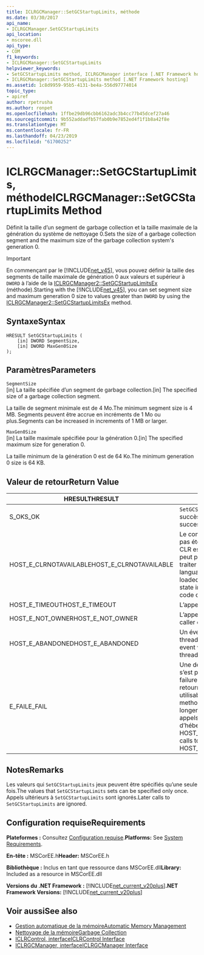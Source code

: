 ```yaml
---
title: ICLRGCManager::SetGCStartupLimits, méthode
ms.date: 03/30/2017
api_name:
- ICLRGCManager.SetGCStartupLimits
api_location:
- mscoree.dll
api_type:
- COM
f1_keywords:
- ICLRGCManager::SetGCStartupLimits
helpviewer_keywords:
- SetGCStartupLimits method, ICLRGCManager interface [.NET Framework hosting]
- ICLRGCManager::SetGCStartupLimits method [.NET Framework hosting]
ms.assetid: 1c8d9959-95b5-4131-be4a-556d97774014
topic_type:
- apiref
author: rpetrusha
ms.author: ronpet
ms.openlocfilehash: 1ffbe29db96cbb6162adc3b4cc77b45dcef27a46
ms.sourcegitcommit: 9b552addadfb57fab0b9e7852ed4f1f1b8a42f8e
ms.translationtype: MT
ms.contentlocale: fr-FR
ms.lasthandoff: 04/23/2019
ms.locfileid: "61700252"
---
```

# <a name="iclrgcmanagersetgcstartuplimits-method"></a><span data-ttu-id="232f5-102">ICLRGCManager::SetGCStartupLimits, méthode</span><span class="sxs-lookup"><span data-stu-id="232f5-102">ICLRGCManager::SetGCStartupLimits Method</span></span>
<span data-ttu-id="232f5-103">Définit la taille d’un segment de garbage collection et la taille maximale de la génération du système de nettoyage 0.</span><span class="sxs-lookup"><span data-stu-id="232f5-103">Sets the size of a garbage collection segment and the maximum size of the garbage collection system's generation 0.</span></span>  
  
> [!IMPORTANT]
>  <span data-ttu-id="232f5-104">En commençant par le [!INCLUDE[net_v45](../../../../includes/net-v45-md.md)], vous pouvez définir la taille des segments de taille maximale de génération 0 aux valeurs et supérieur à `DWORD` à l’aide de la [ICLRGCManager2::SetGCStartupLimitsEx](../../../../docs/framework/unmanaged-api/hosting/iclrgcmanager2-setgcstartuplimitsex-method.md) (méthode).</span><span class="sxs-lookup"><span data-stu-id="232f5-104">Starting with the [!INCLUDE[net_v45](../../../../includes/net-v45-md.md)], you can set segment size and maximum generation 0 size to values greater than `DWORD` by using the [ICLRGCManager2::SetGCStartupLimitsEx](../../../../docs/framework/unmanaged-api/hosting/iclrgcmanager2-setgcstartuplimitsex-method.md) method.</span></span>  
  
## <a name="syntax"></a><span data-ttu-id="232f5-105">Syntaxe</span><span class="sxs-lookup"><span data-stu-id="232f5-105">Syntax</span></span>  
  
```  
HRESULT SetGCStartupLimits (  
    [in] DWORD SegmentSize,   
    [in] DWORD MaxGen0Size  
);  
```  
  
## <a name="parameters"></a><span data-ttu-id="232f5-106">Paramètres</span><span class="sxs-lookup"><span data-stu-id="232f5-106">Parameters</span></span>  
 `SegmentSize`  
 <span data-ttu-id="232f5-107">[in] La taille spécifiée d’un segment de garbage collection.</span><span class="sxs-lookup"><span data-stu-id="232f5-107">[in] The specified size of a garbage collection segment.</span></span>  
  
 <span data-ttu-id="232f5-108">La taille de segment minimale est de 4 Mo.</span><span class="sxs-lookup"><span data-stu-id="232f5-108">The minimum segment size is 4 MB.</span></span> <span data-ttu-id="232f5-109">Segments peuvent être accrue en incréments de 1 Mo ou plus.</span><span class="sxs-lookup"><span data-stu-id="232f5-109">Segments can be increased in increments of 1 MB or larger.</span></span>  
  
 `MaxGen0Size`  
 <span data-ttu-id="232f5-110">[in] La taille maximale spécifiée pour la génération 0.</span><span class="sxs-lookup"><span data-stu-id="232f5-110">[in] The specified maximum size for generation 0.</span></span>  
  
 <span data-ttu-id="232f5-111">La taille minimum de la génération 0 est de 64 Ko.</span><span class="sxs-lookup"><span data-stu-id="232f5-111">The minimum generation 0 size is 64 KB.</span></span>  
  
## <a name="return-value"></a><span data-ttu-id="232f5-112">Valeur de retour</span><span class="sxs-lookup"><span data-stu-id="232f5-112">Return Value</span></span>  
  
|<span data-ttu-id="232f5-113">HRESULT</span><span class="sxs-lookup"><span data-stu-id="232f5-113">HRESULT</span></span>|<span data-ttu-id="232f5-114">Description</span><span class="sxs-lookup"><span data-stu-id="232f5-114">Description</span></span>|  
|-------------|-----------------|  
|<span data-ttu-id="232f5-115">S_OK</span><span class="sxs-lookup"><span data-stu-id="232f5-115">S_OK</span></span>|<span data-ttu-id="232f5-116">`SetGCStartupLimits` retourné avec succès.</span><span class="sxs-lookup"><span data-stu-id="232f5-116">`SetGCStartupLimits` returned successfully.</span></span>|  
|<span data-ttu-id="232f5-117">HOST_E_CLRNOTAVAILABLE</span><span class="sxs-lookup"><span data-stu-id="232f5-117">HOST_E_CLRNOTAVAILABLE</span></span>|<span data-ttu-id="232f5-118">Le common language runtime (CLR) n’a pas été chargé dans un processus ou le CLR est dans un état dans lequel il ne peut pas exécuter le code managé ou traiter l’appel avec succès.</span><span class="sxs-lookup"><span data-stu-id="232f5-118">The common language runtime (CLR) has not been loaded into a process, or the CLR is in a state in which it cannot run managed code or process the call successfully.</span></span>|  
|<span data-ttu-id="232f5-119">HOST_E_TIMEOUT</span><span class="sxs-lookup"><span data-stu-id="232f5-119">HOST_E_TIMEOUT</span></span>|<span data-ttu-id="232f5-120">L’appel a expiré.</span><span class="sxs-lookup"><span data-stu-id="232f5-120">The call timed out.</span></span>|  
|<span data-ttu-id="232f5-121">HOST_E_NOT_OWNER</span><span class="sxs-lookup"><span data-stu-id="232f5-121">HOST_E_NOT_OWNER</span></span>|<span data-ttu-id="232f5-122">L’appelant ne possède pas le verrou.</span><span class="sxs-lookup"><span data-stu-id="232f5-122">The caller does not own the lock.</span></span>|  
|<span data-ttu-id="232f5-123">HOST_E_ABANDONED</span><span class="sxs-lookup"><span data-stu-id="232f5-123">HOST_E_ABANDONED</span></span>|<span data-ttu-id="232f5-124">Un événement a été annulé alors qu’un thread bloqué ou Fibre l’attendait.</span><span class="sxs-lookup"><span data-stu-id="232f5-124">An event was canceled while a blocked thread or fiber was waiting on it.</span></span>|  
|<span data-ttu-id="232f5-125">E_FAIL</span><span class="sxs-lookup"><span data-stu-id="232f5-125">E_FAIL</span></span>|<span data-ttu-id="232f5-126">Une défaillance catastrophique inconnue s’est produite.</span><span class="sxs-lookup"><span data-stu-id="232f5-126">An unknown catastrophic failure occurred.</span></span> <span data-ttu-id="232f5-127">Une fois une méthode retourne E_FAIL, le CLR n’est plus utilisable au sein du processus.</span><span class="sxs-lookup"><span data-stu-id="232f5-127">After a method returns E_FAIL, the CLR is no longer usable within the process.</span></span> <span data-ttu-id="232f5-128">Les appels suivants aux méthodes d’hébergement retournent HOST_E_CLRNOTAVAILABLE.</span><span class="sxs-lookup"><span data-stu-id="232f5-128">Subsequent calls to hosting methods return HOST_E_CLRNOTAVAILABLE.</span></span>|  
  
## <a name="remarks"></a><span data-ttu-id="232f5-129">Notes</span><span class="sxs-lookup"><span data-stu-id="232f5-129">Remarks</span></span>  
 <span data-ttu-id="232f5-130">Les valeurs qui `SetGCStartupLimits` jeux peuvent être spécifiés qu’une seule fois.</span><span class="sxs-lookup"><span data-stu-id="232f5-130">The values that `SetGCStartupLimits` sets can be specified only once.</span></span> <span data-ttu-id="232f5-131">Appels ultérieurs à `SetGCStartupLimits` sont ignorés.</span><span class="sxs-lookup"><span data-stu-id="232f5-131">Later calls to `SetGCStartupLimits` are ignored.</span></span>  
  
## <a name="requirements"></a><span data-ttu-id="232f5-132">Configuration requise</span><span class="sxs-lookup"><span data-stu-id="232f5-132">Requirements</span></span>  
 <span data-ttu-id="232f5-133">**Plateformes :** Consultez [Configuration requise](../../../../docs/framework/get-started/system-requirements.md).</span><span class="sxs-lookup"><span data-stu-id="232f5-133">**Platforms:** See [System Requirements](../../../../docs/framework/get-started/system-requirements.md).</span></span>  
  
 <span data-ttu-id="232f5-134">**En-tête :** MSCorEE.h</span><span class="sxs-lookup"><span data-stu-id="232f5-134">**Header:** MSCorEE.h</span></span>  
  
 <span data-ttu-id="232f5-135">**Bibliothèque :** Inclus en tant que ressource dans MSCorEE.dll</span><span class="sxs-lookup"><span data-stu-id="232f5-135">**Library:** Included as a resource in MSCorEE.dll</span></span>  
  
 <span data-ttu-id="232f5-136">**Versions du .NET Framework :** [!INCLUDE[net_current_v20plus](../../../../includes/net-current-v20plus-md.md)]</span><span class="sxs-lookup"><span data-stu-id="232f5-136">**.NET Framework Versions:** [!INCLUDE[net_current_v20plus](../../../../includes/net-current-v20plus-md.md)]</span></span>  
  
## <a name="see-also"></a><span data-ttu-id="232f5-137">Voir aussi</span><span class="sxs-lookup"><span data-stu-id="232f5-137">See also</span></span>

- [<span data-ttu-id="232f5-138">Gestion automatique de la mémoire</span><span class="sxs-lookup"><span data-stu-id="232f5-138">Automatic Memory Management</span></span>](../../../../docs/standard/automatic-memory-management.md)
- [<span data-ttu-id="232f5-139">Nettoyage de la mémoire</span><span class="sxs-lookup"><span data-stu-id="232f5-139">Garbage Collection</span></span>](../../../../docs/standard/garbage-collection/index.md)
- [<span data-ttu-id="232f5-140">ICLRControl, interface</span><span class="sxs-lookup"><span data-stu-id="232f5-140">ICLRControl Interface</span></span>](../../../../docs/framework/unmanaged-api/hosting/iclrcontrol-interface.md)
- [<span data-ttu-id="232f5-141">ICLRGCManager, interface</span><span class="sxs-lookup"><span data-stu-id="232f5-141">ICLRGCManager Interface</span></span>](../../../../docs/framework/unmanaged-api/hosting/iclrgcmanager-interface.md)
